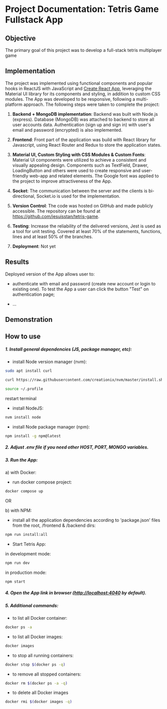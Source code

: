 # Project Documentation: Tetris Game Fullstack App

## Objective

The primary goal of this project was to develop a full-stack tetris multiplayer game

## Implementation

The project was implemented using functional components and popular hooks in ReactJS with JavaScript and [Create React App](https://facebook.github.io/create-react-app/docs/getting-started), leveraging the Material UI library for its components and styling, in addition to custom CSS modules. The App was developed to be responsive, following a multi-platform approach. The following steps were taken to complete the project:

1.  **Backend + MongoDB implementation**: Backend was built with Node.js (express). Database (MongoDB) was attached to backend to store all user accounts data. Authentication (sign up and sign in) with user's email and password (encrypted) is also implemented.

2.  **Frontend**: Front part of the application was build with React library for Javascript, using React Router and Redux to store the application states.

3.  **Material UI, Custom Styling with CSS Modules & Custom Fonts**: Material UI components were utilized to achieve a consistent and visually appealing design. Components such as TextField, Drawer, LoadingButton and others were used to create responsive and user-friendly web-app and related elements. The Google font was applied to the project to improve attractiveness of the App.

4.  **Socket**: The communication between the server and the clients is bi-directional, Socket.io is used for the implementation.

5.  **Version Control**: The code was hosted on GitHub and made publicly accessible. The repository can be found at https://github.com/jesuisstan/tetris-game.

6.  **Testing**: Increase the reliability of the delivered versions, Jest is used as a tool for unit testing. Covered at least 70% of the statements, functions, lines and at least 50% of the branches.

7.  **Deployment**: Not yet

## Results

Deployed version of the App allows user to:

- authenticate with email and password (create new account or login to existing one). To test the App a user can click the button "Test" on authentication page;

- ...

## Demonstration

## How to use

##### 1. Install general dependencies (JS, package manager, etc):

- install Node version manager (nvm):

```sh
sudo apt install curl
```

```sh
curl https://raw.githubusercontent.com/creationix/nvm/master/install.sh | bash
```

```sh
source ~/.profile
```

restart terminal

- install NodeJS:

```sh
nvm install node
```

- install Node package manager (npm):

```sh
npm install -g npm@latest
```

##### 2. Adjust .env file if you need other HOST, PORT, MONGO variables.

##### 3. Run the App:

a) with Docker:

- run docker compose project:

```sh
docker compose up
```

OR

b) with NPM:

- install all the application dependencies according to 'package.json' files from the root, /frontend & /backend dirs:

```sh
npm run install:all
```

- Start Tetris App:

in development mode:

```sh
npm run dev
```

in production mode:

```sh
npm start
```

##### 4. Open the App link in browser ([http://localhost:4040](http://localhost:4040) by default).

##### 5. Additional commands:

- to list all Docker container:

```sh
docker ps -a
```

- to list all Docker images:

```sh
docker images
```

- to stop all running containers:

```sh
docker stop $(docker ps -q)
```

- to remove all stopped containers:

```sh
docker rm $(docker ps -a -q)
```

- to delete all Docker images

```sh
docker rmi $(docker images -q)
```
